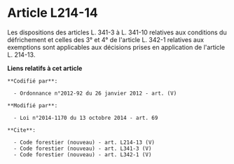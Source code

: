 # Article L214-14

Les dispositions des articles L. 341-3 à L. 341-10 relatives aux conditions du défrichement et celles des 3° et 4° de
l'article L. 342-1 relatives aux exemptions sont applicables aux décisions prises en application de l'article L. 214-13.

**Liens relatifs à cet article**

	**Codifié par**:

	  - Ordonnance n°2012-92 du 26 janvier 2012 - art. (V)

	**Modifié par**:

	  - Loi n°2014-1170 du 13 octobre 2014 - art. 69

	**Cite**:

	  - Code forestier (nouveau) - art. L214-13 (V)
	  - Code forestier (nouveau) - art. L341-3 (V)
	  - Code forestier (nouveau) - art. L342-1 (V)
